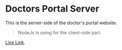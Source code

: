 # Doctors Portal Server

This is the server-side of the doctor's portal website.

> NodeJs is using for the client-side part.

[Live Link](https://web-doctors-portal.herokuapp.com/).
